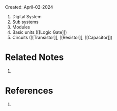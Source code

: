 Created: April-02-2024

1. Digital System
2. Sub systems
3. Modules
4. Basic units ([[Logic Gate]])
5. Circuits ([[Transistor]], [[Resistor]], [[Capacitor]])
# Related Notes

1. 
# References

1. 
